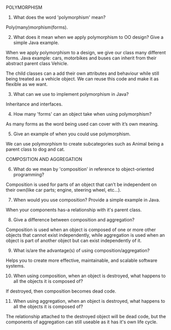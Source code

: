 POLYMORPHISM

1.	What does the word 'polymorphism' mean?

Poly(many)morphism(forms).


2.	What does it mean when we apply polymorphism to OO design? Give a simple Java example.

When we apply polymorphism to a design, we give our class many different forms. Java example: cars, motorbikes and buses can inherit from their abstract parent class Vehicle. 


The child classes can a add their own attributes and behaviour while still being treated as a vehicle object. We can reuse this code and make it as flexible as we want.


3.	What can we use to implement polymorphism in Java?

Inheritance and interfaces.


4.	How many 'forms' can an object take when using polymorphism?

As many forms as the word being used can cover with it’s own meaning. 


5.	Give an example of when you could use polymorphism.

We can use polymorphism to create subcategories such as Animal being a parent class to dog and cat.


COMPOSITION AND AGGREGATION 

6.	What do we mean by 'composition' in reference to object-oriented programming?

Composition is used for parts of an object that can’t be independent on their own(like car parts; engine, steering wheel, etc…). 


7.	When would you use composition? Provide a simple example in Java.

When your components has-a relationship with it's parent class. 


8.	Give a difference between composition and aggregation?

Composition is used when an object is composed of one or more other objects that cannot exist independently, while aggregation is used when an object is part of another object but can exist independently of it.


9.	What is/are the advantage(s) of using composition/aggregation?

Helps you to create more effective, maintainable, and scalable software systems.


10.	When using composition, when an object is destroyed, what happens to all the objects it is composed of?

If destroyed, then composition becomes dead code.


11.	When using aggregation, when an object is destroyed, what happens to all the objects it is composed of?

The relationship attached to the destroyed object will be dead code, but the components of aggregation can still useable as it has it's own life cycle. 

